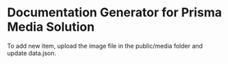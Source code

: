 # Documentation Generator for Prisma Media Solution

To add new item, upload the image file in the public/media folder and update data.json.
